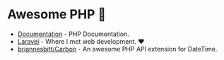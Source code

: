 # Awesome PHP 🐘

- [Documentation](https://www.php.net/) - PHP Documentation.
- [Laravel](https://laravel.com/) - Where I met web development. ❤️
- [briannesbitt/Carbon](https://github.com/briannesbitt/Carbon) - An awesome PHP API extension for DateTime.
